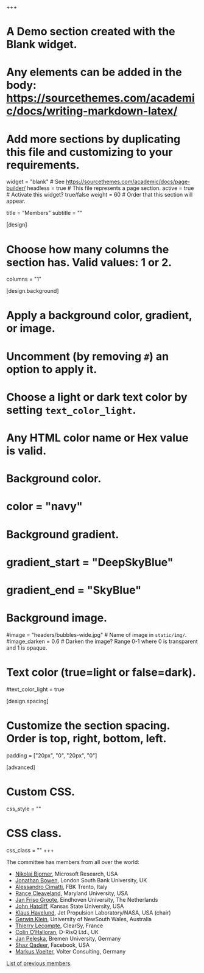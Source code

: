 +++
# A Demo section created with the Blank widget.
# Any elements can be added in the body: https://sourcethemes.com/academic/docs/writing-markdown-latex/
# Add more sections by duplicating this file and customizing to your requirements.

widget = "blank"  # See https://sourcethemes.com/academic/docs/page-builder/
headless = true  # This file represents a page section.
active = true  # Activate this widget? true/false
weight = 60  # Order that this section will appear.

title = "Members"
subtitle = ""

[design]
  # Choose how many columns the section has. Valid values: 1 or 2.
  columns = "1"

[design.background]
  # Apply a background color, gradient, or image.
  #   Uncomment (by removing `#`) an option to apply it.
  #   Choose a light or dark text color by setting `text_color_light`.
  #   Any HTML color name or Hex value is valid.

  # Background color.
  # color = "navy"
  
  # Background gradient.
  # gradient_start = "DeepSkyBlue"
  # gradient_end = "SkyBlue"
  
  # Background image.
  #image = "headers/bubbles-wide.jpg"  # Name of image in `static/img/`.
  #image_darken = 0.6  # Darken the image? Range 0-1 where 0 is transparent and 1 is opaque.

  # Text color (true=light or false=dark).
  #text_color_light = true

[design.spacing]
  # Customize the section spacing. Order is top, right, bottom, left.
  padding = ["20px", "0", "20px", "0"]

[advanced]
 # Custom CSS. 
 css_style = ""
 
 # CSS class.
 css_class = ""
+++

The committee has members from all over the world:


- [Nikolaj Bjorner](https://www.microsoft.com/en-us/research/people/nbjorner), Microsoft Research, USA
- [Jonathan Bowen](https://en.wikipedia.org/wiki/Jonathan_Bowen), London South Bank University, UK
- [Alessandro Cimatti](https://es-static.fbk.eu/people/cimatti), FBK Trento, Italy
- [Rance Cleaveland](https://www.cs.umd.edu/~rance), Maryland University, USA
- [Jan Friso Groote](https://www.tue.nl/en/research/researchers/jan-friso-groote), Eindhoven University, The Netherlands
- [John Hatcliff](http://people.cs.ksu.edu/~hatcliff/cms), Kansas State University, USA
- [Klaus Havelund](http://www.havelund.com/), Jet Propulsion Laboratory/NASA, USA (chair)
- [Gerwin Klein](http://www.cse.unsw.edu.au/~kleing), University of NewSouth Wales, Australia
- [Thierry Lecompte](https://www.researchgate.net/profile/Thierry_Lecomte), ClearSy, France
- [Colin O’Halloran](https://www.linkedin.com/in/colin-o-halloran-9887975/?originalSubdomain=uk), D-RisQ Ltd., UK
- [Jan Peleska](http://www.informatik.uni-bremen.de/agbs/jp), Bremen University, Germany
- [Shaz Qadeer](https://www.linkedin.com/in/shaz-qadeer-88b3332), Facebook, USA
- [Markus Voelter](http://voelter.de/), Volter Consulting, Germany


[List of previous members](previous-members).
